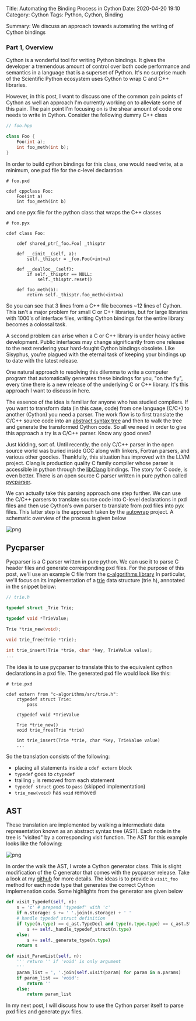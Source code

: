 Title: Automating the Binding Process in Cython
Date: 2020-04-20 19:10
Category: Cython
Tags: Python, Cython, Binding

Summary: We discuss an approach towards automating the writing of Cython bindings

### Part 1, Overview

Cython is a wonderful tool for writing Python bindings.  It gives the developer a
tremendous amount of control over both code performance and semantics in a language
that is a superset of Python. It's no surprise much of the Scientific Python
ecosystem uses Cython to wrap C and C++ libraries.

However, in this post, I want to discuss one of the common pain points of Cython as
well an approach I'm currently working on to alleviate some of this pain.
The pain point I'm focusing on is the shear amount of code one needs to write in
Cython. Consider the following dummy C++ class

```cpp
// foo.hpp

class Foo {
    Foo(int a);
    int foo_meth(int b);
}
```

In order to build cython bindings for this class, one would need write, at a minimum,
one pxd file for the c-level declaration

```cython
# foo.pxd

cdef cppclass Foo:
    Foo(int a)
    int foo_meth(int b)

```

and one pyx file for the python class that wraps the C++ classes

```cython
# foo.pyx

cdef class Foo:

    cdef shared_ptr[_foo.Foo] _thisptr

    def __cinit__(self, a):
        self._thisptr = _foo.Foo(<int>a)

    def __dealloc__(self):
        if self._thisptr == NULL:
            self._thisptr.reset()

    def foo_meth(b):
        return self._thisptr.foo_meth(<int>a)

```

So you can see that 3 lines from a C++ file becomes ~12 lines of Cython.  This
isn't a major problem for small C or C++ libraries, but for large libraries with
1000's of interface files, writing Cython bindings for the entire library becomes 
a colossal task.

A second problem can arise when a C or C++ library is under heavy active development.
Public interfaces may change significantly from one release to the next rendering your
hard-fought Cython bindings obsolete.  Like Sisyphus, you're plagued with the
eternal task of keeping your bindings up to date with the latest release.

One natural approach to resolving this dilemma to write a computer program
that automatically generates these bindings for you, "on the fly", every time there is a
new release of the underlying C or C++ library.  It's this approach I want to
discuss in here.

The essence of the idea is familiar for anyone who has studied compilers. If you
want to transform data (in this case, code) from one language (C/C+) to another (Cython)
you need a parser.  The work flow is to first translate the C/C++ source code into an
[abstract syntax tree](https://en.wikipedia.org/wiki/Abstract_syntax_tree) and
then to walk the tree and generate the transformed Cython code. So all we need in
order to give this approach a try is a C/C++ parser.  Know any good ones?

Just kidding, sort of.  Until recently, the only C/C++ parser in the open source
world was buried inside GCC along with linkers, Fortran parsers, and various other
goodies. Thankfully, this situation has improved with the LLVM project.  Clang is
production quality C family compiler whose parser is accessible in python through
the [libClang](https://clang.llvm.org/doxygen/group__CINDEX.html) bindings. The 
story for C code, is even better.  There is an open source C parser written in pure 
python called [pycparser](https://github.com/eliben/pycparser).

We can actually take this parsing approach one step further.  We can use the
C/C++ parsers to translate source code into C-level declarations in pxd files
and then use Cython's own parser to translate from pxd files into pyx files.  This
latter step is the approach taken by the [autowrap](https://github.com/uweschmitt/autowrap)
project.  A schematic overview of the process is given below

![png]({attach}post8_files/cython_parse.png)


## Pycparser

Pycparser is a C parser written in pure python. We can use it to parse C header
files and generate corresponding pxd files.  For the purpose of this post, we'll
use an example C file from the [c-algorithms library](https://github.com/fragglet/c-algorithms)
In particular, we'll focus on its implementation of a [trie](https://en.wikipedia.org/wiki/Trie)
data structure (trie.h), annotated in the snippet below:

```cpp
// trie.h

typedef struct _Trie Trie;

typedef void *TrieValue;

Trie *trie_new(void);

void trie_free(Trie *trie);

int trie_insert(Trie *trie, char *key, TrieValue value);
...
```

The idea is to use pycparser to translate this to the equivalent cython declarations
in a pxd file.  The generated pxd file would look like this:

```cython
# trie.pxd

cdef extern from "c-algorithms/src/trie.h":
    ctypedef struct Trie:
        pass

    ctypedef void *TrieValue

    Trie *trie_new()
    void trie_free(Trie *trie)

    int trie_insert(Trie *trie, char *key, TrieValue value)
    ...

```

So the translation consists of the following:

- placing all statements inside a `cdef extern` block
- `typedef` goes to `ctypedef`
- trailing `;` is removed from each statement
- `typedef struct` goes to `pass` (skipped implementation)
- `trie_new(void)` has `void` removed


## AST

These translation are implemented by walking a intermediate data representation known as an abstract syntax tree (AST).  Each node in the tree is "visited" by a 
corresponding visit function.  The AST for this example looks like the following:

![png]({attach}post8_files/ast.jpeg)

In order the walk the AST, I wrote a Cython generator class.  This is slight modification of 
the C generator that comes with the pycparser release.  Take a look at my [github](https://github.com/kevingivens/Blog)
for more details. The ideas is to provide a `visit_foo` method for each node type that 
generates the correct Cython implemenation code. Some highlights from the generator are given below

```python
def visit_Typedef(self, n):
    s = 'c' # prepend 'typedef' with 'c'
    if n.storage: s += ' '.join(n.storage) + ' '
    # handle typedef struct definition
	if type(n.type) == c_ast.TypeDecl and type(n.type.type) == c_ast.Struct:
        s += self._handle_typedef_struct(n.type)
    else:
        s += self._generate_type(n.type)
    return s

def visit_ParamList(self, n):
    ''' return '' if 'void' is only argument
	'''
    param_list = ', '.join(self.visit(param) for param in n.params)
    if param_list == 'void':
        return ''
	else:
	    return param_list

```

In my next post, I will discuss how to use the Cython parser itself to parse pxd files and generate pyx files.

